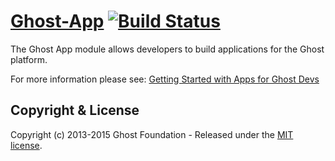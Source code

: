 # [Ghost-App](https://github.com/TryGhost/Ghost-App) [![Build Status](https://travis-ci.org/TryGhost/Ghost-App.png?branch=master)](https://travis-ci.org/TryGhost/Ghost-App)

The Ghost App module allows developers to build applications for the Ghost platform.

For more information please see: [Getting Started with Apps for Ghost Devs](https://github.com/TryGhost/Ghost/wiki/Apps-Getting-Started-for-Ghost-Devs)


## Copyright & License

Copyright (c) 2013-2015 Ghost Foundation - Released under the [MIT license](LICENSE).
